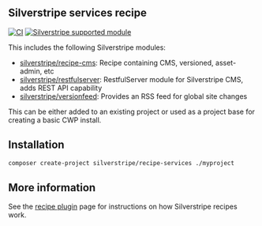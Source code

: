 ## Silverstripe services recipe

[![CI](https://github.com/silverstripe/recipe-services/actions/workflows/ci.yml/badge.svg)](https://github.com/silverstripe/recipe-services/actions/workflows/ci.yml)
[![Silverstripe supported module](https://img.shields.io/badge/silverstripe-supported-0071C4.svg)](https://www.silverstripe.org/software/addons/silverstripe-commercially-supported-module-list/)

This includes the following Silverstripe modules:

 * [silverstripe/recipe-cms](https://github.com/silverstripe/recipe-cms): Recipe containing CMS, versioned, asset-admin, etc
 * [silverstripe/restfulserver](https://github.com/silverstripe/silverstripe-restfulserver): RestfulServer module for
   Silverstripe CMS, adds REST API capability
 * [silverstripe/versionfeed](https://github.com/silverstripe/silverstripe-versionfeed): Provides an RSS feed for global
   site changes

This can be either added to an existing project or used as a project base for creating a basic CWP install.

## Installation

```sh
composer create-project silverstripe/recipe-services ./myproject
```

## More information

See the [recipe plugin](https://github.com/silverstripe/recipe-plugin) page for instructions on how
Silverstripe recipes work.
